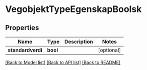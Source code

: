 # VegobjektTypeEgenskapBoolsk

## Properties
Name | Type | Description | Notes
------------ | ------------- | ------------- | -------------
**standardverdi** | **bool** |  | [optional] 

[[Back to Model list]](../README.md#documentation-for-models) [[Back to API list]](../README.md#documentation-for-api-endpoints) [[Back to README]](../README.md)


